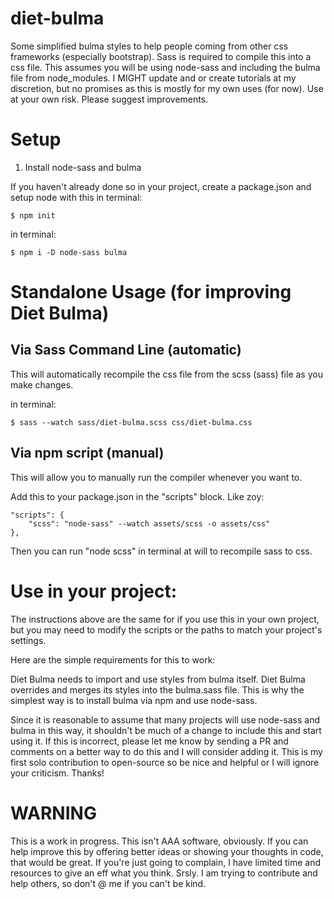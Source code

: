 # diet-bulma
Some simplified bulma styles to help people coming from other css frameworks (especially bootstrap). Sass is required to compile this into a css file. This assumes you will be using node-sass and including the bulma file from node_modules. I MIGHT update and or create tutorials at my discretion, but no promises as this is mostly for my own uses (for now). Use at your own risk. Please suggest improvements.

# Setup

1. Install node-sass and bulma

If you haven't already done so in your project, create a package.json and setup node with this in terminal:

```
$ npm init
```

in terminal:

```
$ npm i -D node-sass bulma
```

# Standalone Usage (for improving Diet Bulma)

## Via Sass Command Line (automatic)

This will automatically recompile the css file from the scss (sass) file as you make changes.

in terminal:

```
$ sass --watch sass/diet-bulma.scss css/diet-bulma.css 
```


## Via npm script (manual)

This will allow you to manually run the compiler whenever you want to. 

Add this to your package.json in the "scripts" block. Like zoy:

```
"scripts": {
    "scss": "node-sass" --watch assets/scss -o assets/css"
},
```

Then you can run "node scss" in terminal at will to recompile sass to css.

# Use in your project:

The instructions above are the same for if you use this in your own project, but you may need to modify the scripts or the paths to match your project's settings.

Here are the simple requirements for this to work:

Diet Bulma needs to import and use styles from bulma itself. Diet Bulma overrides and merges its styles into the bulma.sass file. This is why the simplest way is to install bulma via npm and use node-sass.

Since it is reasonable to assume that many projects will use node-sass and bulma in this way, it shouldn't be much of a change to include this and start using it. If this is incorrect, please let me know by sending a PR and comments on a better way to do this and I will consider adding it. This is my first solo contribution to open-source so be nice and helpful or I will ignore your criticism. Thanks!

# WARNING
This is a work in progress. This isn't AAA software, obviously. If you can help improve this by offering better ideas or showing your thoughts in code, that would be great. If you're just going to complain, I have limited time and resources to give an eff what you think. Srsly. I am trying to contribute and help others, so don't @ me if you can't be kind.